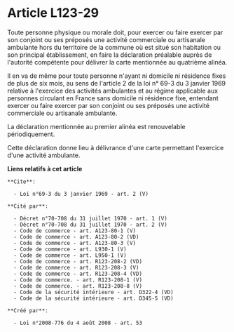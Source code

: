 # Article L123-29

Toute personne physique ou morale doit, pour exercer ou faire exercer par son conjoint ou ses préposés une activité
commerciale ou artisanale ambulante hors du territoire de la commune où est situé son habitation ou son principal
établissement, en faire la déclaration préalable auprès de l'autorité compétente pour délivrer la carte mentionnée au
quatrième alinéa. 

Il en va de même pour toute personne n'ayant ni domicile ni résidence fixes de plus de six mois, au sens de l'article 2 de la
loi n° 69-3 du 3 janvier 1969 relative à l'exercice des activités ambulantes et au régime applicable aux personnes circulant
en France sans domicile ni résidence fixe, entendant exercer ou faire exercer par son conjoint ou ses préposés une activité
commerciale ou artisanale ambulante. 

La déclaration mentionnée au premier alinéa est renouvelable périodiquement. 

Cette déclaration donne lieu à délivrance d'une carte permettant l'exercice d'une activité ambulante.

**Liens relatifs à cet article**

	**Cite**:

	  - Loi n°69-3 du 3 janvier 1969 - art. 2 (V)

	**Cité par**:

	  - Décret n°70-708 du 31 juillet 1970 - art. 1 (V)
	  - Décret n°70-708 du 31 juillet 1970 - art. 2 (V)
	  - Code de commerce - art. A123-80-1 (V)
	  - Code de commerce - art. A123-80-2 (VD)
	  - Code de commerce - art. A123-80-3 (V)
	  - Code de commerce - art. L930-1 (V)
	  - Code de commerce - art. L950-1 (V)
	  - Code de commerce - art. R123-208-2 (VD)
	  - Code de commerce - art. R123-208-3 (V)
	  - Code de commerce - art. R123-208-4 (VD)
	  - Code de commerce. - art. R123-208-1 (V)
	  - Code de commerce. - art. R123-208-8 (V)
	  - Code de la sécurité intérieure - art. D322-4 (VD)
	  - Code de la sécurité intérieure - art. D345-5 (VD)

	**Créé par**:

	  - Loi n°2008-776 du 4 août 2008 - art. 53
